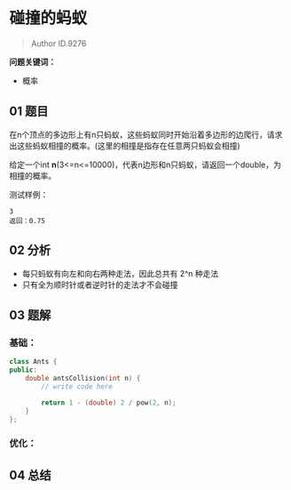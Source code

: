 # 碰撞的蚂蚁
> Author ID.9276 

**问题关键词：**

- 概率

## 01 题目

在n个顶点的多边形上有n只蚂蚁，这些蚂蚁同时开始沿着多边形的边爬行，请求出这些蚂蚁相撞的概率。(这里的相撞是指存在任意两只蚂蚁会相撞)

给定一个int **n**(3<=n<=10000)，代表n边形和n只蚂蚁，请返回一个double，为相撞的概率。

测试样例：

```
3
返回：0.75
```

## 02 分析

- 每只蚂蚁有向左和向右两种走法，因此总共有 2^n 种走法
- 只有全为顺时针或者逆时针的走法才不会碰撞

## 03 题解

### 基础：

```c++
class Ants {
public:
    double antsCollision(int n) {
        // write code here

        return 1 - (double) 2 / pow(2, n);
    }
};
```

### 优化：



## 04 总结

